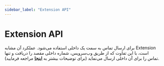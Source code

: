 ```yaml
---
sidebar_label: "Extension API"
---
```




# Extension API

برای ارسال تماس به سمت یک داخلی استفاده می‌شود. عملکرد آن مشابه Extension است، با این تفاوت که از طریق وب‌‌سرویس، شماره داخلی مقصد را دریافت و تنها تماس را برای آن داخلی ارسال می‌‌نماید (برای توضیحات بیشتر به **[اینجا](/developers/SimotelWebhooks/DialplanApiComponents/exten_api)** مراجعه فرمایید).